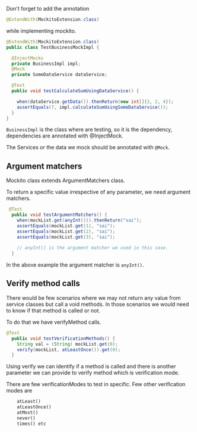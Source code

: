 Don't forget to add the annotation 

```java
@ExtendWith(MockitoExtension.class)
```
while implementing mockito.

```java
@ExtendWith(MockitoExtension.class)
public class TestBusinessMockImpl {

  @InjectMocks
  private BusinessImpl impl;
  @Mock
  private SomeDataService dataService;

  @Test
  public void testCalculateSumUsingDataService() {

    when(dataService.getData()).thenReturn(new int[]{1, 2, 4});
    assertEquals(7, impl.calculateSumUsingSomeDataService());
  }
}
```

`BusinessImpl` is the class where are testing, so it is the dependency, dependencies are annotated with @InjectMock.

The Services or the data we mock should be annotated with `@Mock`.

## Argument matchers

Mockito class extends ArgumentMatchers class.

To return a specific value irrespective of any parameter, we need argument matchers.

```java
 @Test
  public void testArgumentMatchers() {
    when(mockList.get(anyInt())).thenReturn("sai");
    assertEquals(mockList.get(1), "sai");
    assertEquals(mockList.get(2), "sai");
    assertEquals(mockList.get(3), "sai");
    
    // anyInt() is the argument matcher we used in this case. 
  }
```

In the above example the argument matcher is `anyInt()`. 

## Verify method calls

There would be few scenarios where we may not return any value from service classes but call a void methods. In those scenarios we would need to know if that method is called or not.

To do that we have verifyMethod calls.

```java
@Test
  public void testVerificationMethods() {
    String val = (String) mockList.get(0);
    verify(mockList, atLeastOnce()).get(0);
  }
```

Using verify we can identify if a method is called and there is another parameter we can provide to verify method which is verification mode.

There are few verificationModes to test in specific. Few other verification modes are 

```html
    atLeast()
    atLeastOnce()
    atMost()
    never()
    times() etc
```